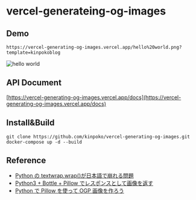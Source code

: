 # vercel-generateing-og-images

## Demo

`https://vercel-generating-og-images.vercel.app/hello%20world.png?template=kinpokoblog`

![hello world](https://vercel-generating-og-images.vercel.app/hello%20world.png?template=kinpokoblog)

## API Document

[https://vercel-generating-og-images.vercel.app/docs](https://vercel-generating-og-images.vercel.app/docs)

## Install&Build

```
git clone https://github.com/kinpoko/vercel-generating-og-images.git
docker-compose up -d --build
```

## Reference

- [Python の textwrap.wrap()が日本語で崩れる問題](http://www.freia.jp/taka/blog/python-textwrap-with-japanese/)
- [Python3 + Bottle + Pillow でレスポンスとして画像を返す](https://felis-silvestris-catus.hatenablog.com/entry/2015/11/11/212823)
- [Python で Pillow を使って OGP 画像を作ろう](https://zenn.dev/makiart/articles/78d53694e70105)
